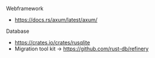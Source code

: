Webframework
* https://docs.rs/axum/latest/axum/

Database
* https://crates.io/crates/rusqlite
* Migration tool kit -> https://github.com/rust-db/refinery

